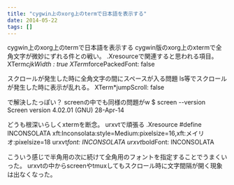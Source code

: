 ```yaml
---
title: "cygwin上のxorg上のtermで日本語を表示する"
date: 2014-05-22
tags: []
---
```


cygwin上のxorg上のtermで日本語を表示する
cygwin版のxorg上のxtermで全角文字が微妙にずれる件との戦い。
.Xresourceで関連すると思われる項目。
XTerm*cjkWidth : true
XTerm*forcePackedFont: false

スクロールが発生した時に全角文字の間にスペースが入る問題
ls等でスクロールが発生した時に表示が乱れる。
XTerm*jumpScroll: false

で解決したっぽい？
screenの中でも同様の問題がw
$ screen --version
Screen version 4.02.01 (GNU) 28-Apr-14

どうも根深いらしくxtermを断念。
urxvtで頑張る
.Xresource
#define INCONSOLATA xft:Inconsolata:style=Medium:pixelsize=16,xft:メイリオ:pixelsize=18
urxvt*font: INCONSOLATA
urxvt*boldFont: INCONSOLATA

こういう感じで半角用の次に続けて全角用のフォントを指定することでうまくいった。
urxvtの中からscreenやtmuxしてもスクロール時に文字間隔が開く現象は出なくなった。
